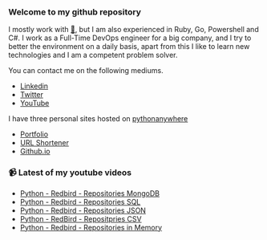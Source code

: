 ### Welcome to my github repository

I mostly work with [:snake:](https://www.python.org/), but I am also experienced in Ruby, Go, Powershell and C#. I work as a Full-Time DevOps engineer for a big company, and I try to better the environment on a daily basis, apart from this I like to learn new technologies and I am a competent problem solver.

You can contact me on the following mediums.
- [Linkedin](https://www.linkedin.com/in/r3ap3rpy)
- [Twitter](https://twitter.com/r3ap3rpy)
- [YouTube](https://www.youtube.com/channel/UC1qkMXH8d2I9DDAtBSeEHqg)

I have three personal sites hosted on [pythonanywhere](https://www.pythonanywhere.com/)
- [Portfolio](http://r3ap3rpy.pythonanywhere.com/)
- [URL Shortener](http://shortenpy.pythonanywhere.com/)
- [Github.io](https://r3ap3rpy.github.io/)

### :video_camera: Latest of my youtube videos
<!-- YOUTUBE:START -->
- [Python - Redbird - Repositories MongoDB](https://www.youtube.com/watch?v=omfvyKi-tBQ)
- [Python - Redbird - Repositories SQL](https://www.youtube.com/watch?v=KGkeZJnNzFk)
- [Python - Redbird - Repositories JSON](https://www.youtube.com/watch?v=MShdj-N0DKM)
- [Python - RedBird - Repositpries CSV](https://www.youtube.com/watch?v=PRcXfg-ut8E)
- [Python - Redbird - Repositories in Memory](https://www.youtube.com/watch?v=hZUCZOGCYBQ)
<!-- YOUTUBE:END -->

